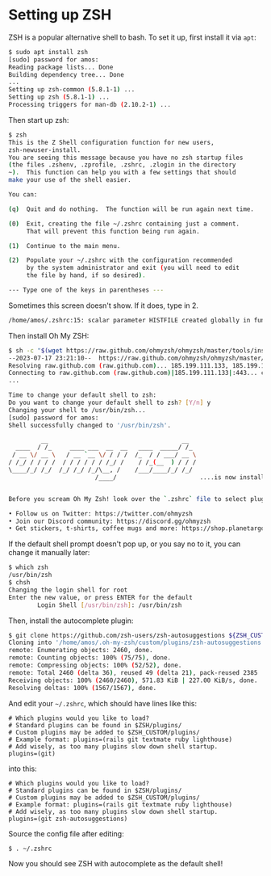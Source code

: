 # Setting up ZSH

ZSH is a popular alternative shell to bash. To set it up, first install it via `apt`:

```bash
$ sudo apt install zsh
[sudo] password for amos:
Reading package lists... Done
Building dependency tree... Done
...
Setting up zsh-common (5.8.1-1) ...
Setting up zsh (5.8.1-1) ...
Processing triggers for man-db (2.10.2-1) ...
```

Then start up zsh:

```bash
$ zsh
This is the Z Shell configuration function for new users,
zsh-newuser-install.
You are seeing this message because you have no zsh startup files
(the files .zshenv, .zprofile, .zshrc, .zlogin in the directory
~).  This function can help you with a few settings that should
make your use of the shell easier.

You can:

(q)  Quit and do nothing.  The function will be run again next time.

(0)  Exit, creating the file ~/.zshrc containing just a comment.
     That will prevent this function being run again.

(1)  Continue to the main menu.

(2)  Populate your ~/.zshrc with the configuration recommended
     by the system administrator and exit (you will need to edit
     the file by hand, if so desired).

--- Type one of the keys in parentheses ---
```

Sometimes this screen doesn't show. If it does, type in 2.

```bash
/home/amos/.zshrc:15: scalar parameter HISTFILE created globally in function zsh-newuser-install
```

Then install Oh My ZSH:

```bash
$ sh -c "$(wget https://raw.github.com/ohmyzsh/ohmyzsh/master/tools/install.sh -O -)"
--2023-07-17 23:21:10--  https://raw.github.com/ohmyzsh/ohmyzsh/master/tools/install.sh
Resolving raw.github.com (raw.github.com)... 185.199.111.133, 185.199.110.133, 185.199.108.133, ...
Connecting to raw.github.com (raw.github.com)|185.199.111.133|:443... connected.
...

Time to change your default shell to zsh:
Do you want to change your default shell to zsh? [Y/n] y
Changing your shell to /usr/bin/zsh...
[sudo] password for amos:
Shell successfully changed to '/usr/bin/zsh'.

         __                                     __
  ____  / /_     ____ ___  __  __   ____  _____/ /_
 / __ \/ __ \   / __ `__ \/ / / /  /_  / / ___/ __ \
/ /_/ / / / /  / / / / / / /_/ /    / /_(__  ) / / /
\____/_/ /_/  /_/ /_/ /_/\__, /    /___/____/_/ /_/
                        /____/                       ....is now installed!


Before you scream Oh My Zsh! look over the `.zshrc` file to select plugins, themes, and options.

• Follow us on Twitter: https://twitter.com/ohmyzsh
• Join our Discord community: https://discord.gg/ohmyzsh
• Get stickers, t-shirts, coffee mugs and more: https://shop.planetargon.com/collections/oh-my-zsh
```

If the default shell prompt doesn't pop up, or you say no to it, you can change it manually later:

```bash
$ which zsh
/usr/bin/zsh
$ chsh
Changing the login shell for root
Enter the new value, or press ENTER for the default
        Login Shell [/usr/bin/zsh]: /usr/bin/zsh
```

Then, install the autocomplete plugin:

```bash
$ git clone https://github.com/zsh-users/zsh-autosuggestions ${ZSH_CUSTOM:-~/.oh-my-zsh/custom}/plugins/zsh-autosuggestions
Cloning into '/home/amos/.oh-my-zsh/custom/plugins/zsh-autosuggestions'...
remote: Enumerating objects: 2460, done.
remote: Counting objects: 100% (75/75), done.
remote: Compressing objects: 100% (52/52), done.
remote: Total 2460 (delta 36), reused 49 (delta 21), pack-reused 2385
Receiving objects: 100% (2460/2460), 571.83 KiB | 227.00 KiB/s, done.
Resolving deltas: 100% (1567/1567), done.
```

And edit your `~/.zshrc`, which should have lines like this:

```
# Which plugins would you like to load?
# Standard plugins can be found in $ZSH/plugins/
# Custom plugins may be added to $ZSH_CUSTOM/plugins/
# Example format: plugins=(rails git textmate ruby lighthouse)
# Add wisely, as too many plugins slow down shell startup.
plugins=(git)
```

into this:

```
# Which plugins would you like to load?
# Standard plugins can be found in $ZSH/plugins/
# Custom plugins may be added to $ZSH_CUSTOM/plugins/
# Example format: plugins=(rails git textmate ruby lighthouse)
# Add wisely, as too many plugins slow down shell startup.
plugins=(git zsh-autosuggestions)
```

Source the config file after editing:

```bash
$ . ~/.zshrc
```

Now you should see ZSH with autocomplete as the default shell!
